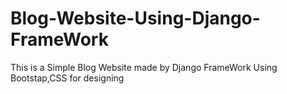 # Blog-Website-Using-Django-FrameWork
This is a Simple Blog Website made by Django FrameWork
Using Bootstap,CSS for designing
